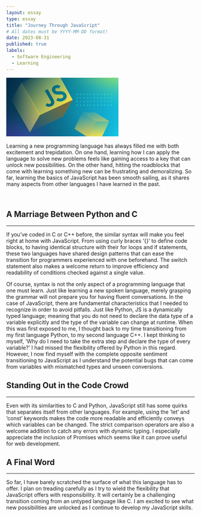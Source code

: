 ```yaml
---
layout: essay
type: essay
title: "Journey Through JavaScript"
# All dates must be YYYY-MM-DD format!
date: 2023-08-31
published: true
labels:
  - Software Engineering
  - Learning
---
```


<img width="300px" class="rounded float-start pe-4" src="../img/javascript/JavaScriptPic.jpg">

Learning a new programming language has always filled me with both excitement and trepidation. On one hand, learning how I can apply the language to solve new problems feels like gaining access to a key that can unlock new possibilities. On the other hand, hitting the roadblocks that come with learning something new can be frustrating and demoralizing. So far, learning the basics of JavaScript has been smooth sailing, as it shares many aspects from other languages I have learned in the past. 

<br/>

## A Marriage Between Python and C
---

If you’ve coded in C or C++ before,  the similar syntax will make you feel right at home with JavaScript. From using curly braces ‘{}’ to define code blocks, to having identical structure with their for loops and if statements, these two languages have shared design patterns that can ease the transition for programmers experienced with one beforehand. The switch statement also makes a welcome return to improve efficiency and readability of conditions checked against a single value. 

Of course, syntax is not the only aspect of a programming language that one must learn. Just like learning a new spoken language, merely grasping the grammar will not prepare you for having fluent conversations. In the case of JavaScript, there are fundamental characteristics that I needed to recognize in order to avoid pitfalls. Just like Python, JS is a dynamically typed language; meaning that you do not need to declare the data type of a variable explicitly and the type of the variable can change at runtime. When this was first exposed to me, I thought back to my time transitioning from my first language Python, to my second language C++. I kept thinking to myself, ‘Why do I need to take the extra step and declare the type of every variable?’ I had missed the flexibility offered by Python in this regard. However, I now find myself with the complete opposite sentiment transitioning to JavaScript as I understand the potential bugs that can come from variables with mismatched types and unseen conversions.


## Standing Out in the Code Crowd
---
Even with its similarities to C and Python, JavaScript still has some quirks that separates itself from other languages. For example, using the ‘let’ and ‘const’ keywords makes the code more readable and efficiently conveys which variables can be changed. The strict comparison operators are also a welcome addition to catch any errors with dynamic typing. I especially appreciate the inclusion of Promises which seems like it can prove useful for web development.

## A Final Word
---
So far, I have barely scratched the surface of what this language has to offer. I plan on treading carefully as I try to wield the flexibility that JavaScript offers with responsibility. It will certainly be a challenging transition coming from an untyped language like C. I am excited to see what new possibilities are unlocked as I continue to develop my JavaScript skills.
